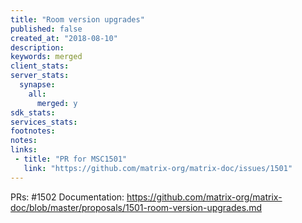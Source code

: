 ```yaml
---
title: "Room version upgrades"
published: false
created_at: "2018-08-10"
description:
keywords: merged
client_stats:
server_stats:
  synapse:
    all:
      merged: y
sdk_stats:
services_stats:
footnotes:
notes:
links:
 - title: "PR for MSC1501"
   link: "https://github.com/matrix-org/matrix-doc/issues/1501"
---
```

PRs: #1502
Documentation: https://github.com/matrix-org/matrix-doc/blob/master/proposals/1501-room-version-upgrades.md
